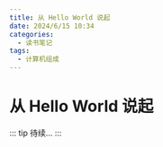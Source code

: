 ```yaml
---
title: 从 Hello World 说起
date: 2024/6/15 10:34
categories:
  - 读书笔记
tags:
  - 计算机组成
---
```


# 从 Hello World 说起

::: tip
待续...
:::






